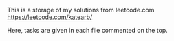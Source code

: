 This is a storage of my solutions from leetcode.com https://leetcode.com/katearb/

Here, tasks are given in each file commented on the top.
